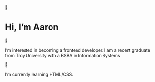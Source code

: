 👋 <h1 id="intro">Hi, I’m Aaron</h1>
👀 <p>I’m interested in becoming a frontend developer. I am a recent graduate from Troy University with a BSBA in Information Systems</p>
🌱 <p>I’m currently learning HTML/CSS.</p>


<!---
aklingebiel/aklingebiel is a ✨ special ✨ repository because its `README.md` (this file) appears on your GitHub profile.
You can click the Preview link to take a look at your changes.
--->
